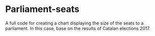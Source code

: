 # Parliament-seats
A full code for creating a chart displaying the size of the seats to a parliament. In this case, base on the results of Catalan elections 2017. 

  
